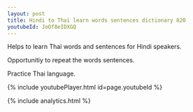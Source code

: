 ```yaml
---
layout: post
title: Hindi to Thai learn words sentences dictionary 820 
youtubeId: JoOf8eIDXGQ
---
```

 
 
Helps to learn Thai words and sentences for Hindi speakers.

Opportunitiy to repeat the words sentences. 

Practice Thai language. 
 
{% include youtubePlayer.html id=page.youtubeId %}
 
 
{% include analytics.html %}